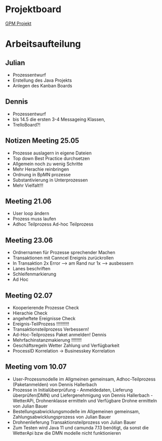 # Projektboard
[GPM Projekt](https://github.com/DennisHallerbach/GPM2020/projects/2)

# Arbeitsaufteilung

## Julian
- Prozessentwurf
- Erstellung des Java Projekts
- Anlegen des Kanban Boards

## Dennis
- Prozessentwurf 
- bis 14.5 die ersten 3-4 Messageing Klassen, 
- TrelloBoard?!


## Notizen Meeting 25.05
- Prozesse auslagern in eigene Dateien
- Top down Best Practice durchsetzen
- Allgemein noch zu wenig Schritte
- Mehr Herachie reinbringen
- Ordnung in BpMN prozesse
- Substantivierung in Unterprozessen
- Mehr Vielfalt!!!

## Meeting 21.06
- User loop ändern
- Prozess muss laufen
- Adhoc Teilprozess Ad-hoc Teilprozess

## Meeting 23.06
- Ordnernamen für Prozesse sprechender Machen
- Transaktionen mit Canncel Ereignis zurückrollen
- In Transaktion 2x Error --> am Rand nur 1x --> ausbessern
- Lanes beschriften
- Schleifenmarkierung
- Ad Hoc

## Meeting 02.07
- Kooperierende Prozesse Check
- Hierachie Check
- angeheftete Ereignisse Check  
- Ereignis-TeilProzess !!!!!!!!!!
- Transaktionsteilprozess Verbessern!
- Ad-Hoc-Teilprozess Paket anmelden! Dennis
- Mehrfachinstanzmakierung !!!!!!!!
- Geschäftsregeln Wetter Zahlung und Verfügbarkeit
- ProcessID Korrelation -> Businesskey Korrelation

## Meeting vom 10.07

- User-Prozessmodelle im Allgmeinen gemeinsam, Adhoc-Teilprozess (Paketanmelden) von Dennis Hallerbach
- Prozesse in Initialüberprüfung - Anmeldedaten, Lieferung überprüfen(DMN) und Liefergenehmigung von Dennis Hallerbach
                                 - WetterAPi, Drohnenklasse ermitteln und Verfügbare Drohne ermitteln von Julian Bauer
- Bestellungsabwicklungsmodelle im Allgemeinen gemeinsam, Zahlungsabwicklungsprozess von Julian Bauer
- Drohnenlieferung Transaktionsteilprozess von Julian Bauer
- Zum Testen wird Java 11 und camunda 7.13 benötigt, da sonst die WetterApi bzw die DMN modelle nicht funktionieren

